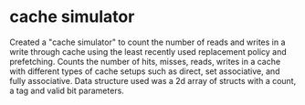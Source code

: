 # cache simulator
Created a "cache simulator" to count the number of reads and writes in a write through cache using the least recently used replacement policy and prefetching. Counts the number of hits, misses, reads, writes in a cache with different types of cache setups such as direct, set associative, and fully associative. Data structure used was a 2d array of structs with a count, a tag and valid bit parameters. 
